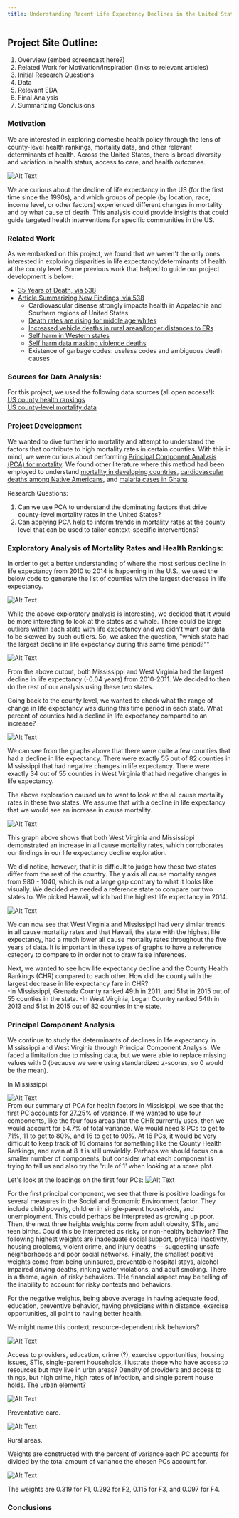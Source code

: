 ```yaml
---
title: Understanding Recent Life Expectancy Declines in the United States through Exploratory Data Analysis & Principal Component Analysis
---
```


## Project Site Outline:
1. Overview (embed screencast here?)
2. Related Work for Motivation/Inspiration (links to relevant articles)
3. Initial Research Questions
4. Data
5. Relevant EDA
6. Final Analysis
7. Summarizing Conclusions

### Motivation
We are interested in exploring domestic health policy through the lens of county-level health rankings, mortality data, and other relevant determinants of health. Across the United States, there is broad diversity and variation in health status, access to care, and health outcomes. 

![Alt Text](/web_image/US_LE_motivation.jpg)

We are curious about the decline of life expectancy in the US (for the first time since the 1990s), and which groups of people (by location, race, income level, or other factors) experienced different changes in mortality and by what cause of death. This analysis could provide insights that could guide targeted health interventions for specific communities in the US. 

### Related Work
As we embarked on this project, we found that we weren't the only ones interested in exploring disparities in life expectancy/determinants of health at the county level. Some previous work that helped to guide our project development is below:
- [35 Years of Death, via 538](https://projects.fivethirtyeight.com/mortality-rates-united-states/)
- [Article Summarizing New Findings, via 538](https://fivethirtyeight.com/features/how-americans-die-may-depend-on-where-they-live/)
  - Cardiovascular disease strongly impacts health in Appalachia and Southern regions of United States
  - [Death rates are rising for middle age whites](https://www.nytimes.com/2015/11/03/health/death-rates-rising-for-middle-aged-white-americans-study-finds.html)
  - [Increased vehicle deaths in rural areas/longer distances to ERs](https://www.ncbi.nlm.nih.gov/pmc/articles/PMC1448517/)
  - [Self harm in Western states](https://fivethirtyeight.com/features/suicide-in-wyoming/)
  - [Self harm data masking violence deaths](http://www.nytimes.com/2016/12/10/opinion/sunday/violence-and-division-on-chicagos-south-side.html)
  - Existence of garbage codes: useless codes and ambiguous death causes

### Sources for Data Analysis:
For this project, we used the following data sources (all open access!):  
  [US county health rankings](https://www.rwjf.org/en/how-we-work/grants-explorer/featured-programs/county-health-ranking-roadmap.html)  
  [US county-level mortality data](https://www.kaggle.com/IHME/us-countylevel-mortality)

### Project Development
We wanted to dive further into mortality and attempt to understand the factors that contribute to high mortality rates in certain counties. With this in mind, we were curious about performing [Principal Component Analysis (PCA) for mortality](https://academic.oup.com/heapol/article/21/6/459/612115). We found other literature where this method had been employed to understand [mortality in developing countries](https://www.ncbi.nlm.nih.gov/pubmed/12311007), [cardiovascular deaths among Native Americans](https://www.ncbi.nlm.nih.gov/pubmed/11839627), and [malaria cases in Ghana](https://www.ncbi.nlm.nih.gov/pmc/articles/PMC2914064/).

Research Questions:
1. Can we use PCA to understand the dominating factors that drive county-level mortality rates in the United States?
2. Can applying PCA help to inform trends in mortality rates at the county level that can be used to tailor context-specific interventions?

### Exploratory Analysis of Mortality Rates and Health Rankings:
In order to get a better understanding of where the most serious decline in life expectancy from 2010 to 2014 is happening in the U.S., we used the below code to generate the list of counties with the largest decrease in life expectancy.

![Alt Text](/web_image/top10_change.jpg)

While the above exploratory analysis is interesting, we decided that it would be more interesting to look at the states as a whole. There could be large outliers within each state with life expectancy and we didn't want our data to be skewed by such outliers. So, we asked the question, "which state had the largest decline in life expectancy during this same time period?"" 

![Alt Text](/web_image/top10_state.jpg)

From the above output, both Mississippi and West Virginia had the largest decline in life expectancy (-0.04 years) from 2010-2011. We decided to then do the rest of our analysis using these two states. 

Going back to the county level, we wanted to check what the range of change in life expectancy was during this time period in each state. What percent of counties had a decline in life expectancy compared to an increase? 

![Alt Text](/web_image/change_in_le.jpg)

We can see from the graphs above that there were quite a few counties that had a decline in life expectancy. There were exactly 55 out of 82 counties in Mississippi that had negative changes in life expectancy. There were exactly 34 out of 55 counties in West Virginia that had negative changes in life expectancy. 

The above exploration caused us to want to look at the all cause mortality rates in these two states. We assume that with a decline in life expectancy that we would see an increase in cause mortality.  

![Alt Text](/web_image/all_cause_mort.jpg)

This graph above shows that both West Virginia and Mississippi demonstrated an increase in all cause mortality rates, which corroborates our findings in our life expectancy decline exploration. 

We did notice, however, that it is difficult to judge how these two states differ from the rest of the country. The y axis all cause mortality ranges from 980 - 1040, which is not a large gap contrary to what it looks like visually. We decided we needed a reference state to compare our two states to. We picked Hawaii, which had the highest life expectancy in 2014. 

![Alt Text](/web_image/all_cause_incHI.jpg)

We can now see that West Virginia and Mississippi had very similar trends in all cause mortality rates and that Hawaii, the state with the highest life expectancy, had a much lower all cause mortality rates throughout the five years of data. It is important in these types of graphs to have a reference category to compare to in order not to draw false inferences. 

Next, we wanted to see how life expectancy decline and the County Health Rankings (CHR) compared to each other. How did the county with the largest decrease in life expectancy fare in CHR?  
-In Mississippi, Grenada County ranked 49th in 2011, and 51st in 2015 out of 55 counties in the state.
-In West Virginia, Logan Country ranked 54th in 2013 and 51st in 2015 out of 82 counties in the state. 

### Principal Component Analysis
We continue to study the determinants of declines in life expectancy in Mississippi and West Virginia through Principal Component Analysis. We faced a limitation due to missing data, but we were able to replace missing values with 0 (because we were using standardized z-scores, so 0 would be the mean).

In Mississippi:

![Alt Text](/web_image/ms_pca.jpg)  
From our summary of PCA for health factors in Missisippi, we see that the first PC accounts for 27.25% of variance. If we wanted to use four components, like the four fous areas that the CHR currently uses, then we would account for 54.7% of total variance. We would need 8 PCs to get to 71%, 11 to get to 80%, and 16 to get to 90%. At 16 PCs, it would be very difficult to keep track of 16 domains for something like the County Health Rankings, and even at 8 it is still unwieldly. Perhaps we should focus on a smaller number of components, but consider what each component is trying to tell us and also try the 'rule of 1' when looking at a scree plot. 

Let's look at the loadings on the first four PCs:
![Alt Text](/web_image/ms_pc1.jpg)  

For the first principal component, we see that there is positive loadings for several measures in the Social and Economic Environment factor. They include child poverty, children in single-parent households, and unemployment. This could perhaps be interpreted as growing up poor. Then, the next three heights weights come from adult obesity, STIs, and teen births. Could this be interpreted as risky or non-healthy behavior? The following highest weights are inadequate social support, physical inactivity, housing problems, violent crime, and injury deaths -- suggesting unsafe neighborhoods and poor social networks. Finally, the smallest positive weights come from being uninsured, preventable hospital stays, alcohol impaired driving deaths, rinking water violations, and adult smoking. There is a theme, again, of risky behaviors. THe financial aspect may be telling of the inability to account for risky contexts and behaviors. 

For the negative weights, being above average in having adequate food, education, preventive behavior, having physicians within distance, exercise opportunities, all point to having better health. 

We might name this context, resource-dependent risk behaviors?

![Alt Text](/web_image/ms_pc2.jpg) 

Access to providers, education, crime (?), exercise opportunities, housing issues, STIs, single-parent households, illustrate those who have access to resources but may live in urbn areas? Density of providers and access to things, but high crime, high rates of infection, and single parent house holds. The urban element? 

![Alt Text](/web_image/ms_pc3.jpg) 

Preventative care.

![Alt Text](/web_image/ms_pc4.jpg) 

Rural areas. 

Weights are constructed with the percent of variance each PC accounts for divided by the total amount of variance the chosen PCs account for.

![Alt Text](/web_image/weights_pc.jpg) 

The weights are 0.319 for F1, 0.292 for F2, 0.115 for F3, and 0.097 for F4.

### Conclusions


